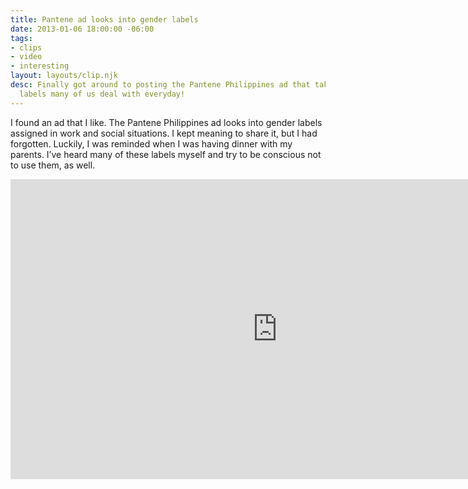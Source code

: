 ```yaml
---
title: Pantene ad looks into gender labels
date: 2013-01-06 18:00:00 -06:00
tags:
- clips
- video
- interesting
layout: layouts/clip.njk
desc: Finally got around to posting the Pantene Philippines ad that takes on the gender
  labels many of us deal with everyday!
---
```


I found an ad that I like. The Pantene Philippines ad looks into gender labels assigned in work and social situations. I kept meaning to share it, but I had forgotten. Luckily, I was reminded when I was having dinner with my parents. I’ve heard many of these labels myself and try to be conscious not to use them, as well. </p>
<iframe width="853" height="480" src="https://www.youtube.com/embed/kOjNcZvwjxI" frameborder="0" allowfullscreen></iframe>